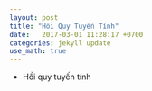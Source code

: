 ```yaml
---
layout: post
title: "Hồi Quy Tuyến Tính"
date:   2017-03-01 11:28:17 +0700
categories: jekyll update
use_math: true
---
```


* Hồi quy tuyến tính 


